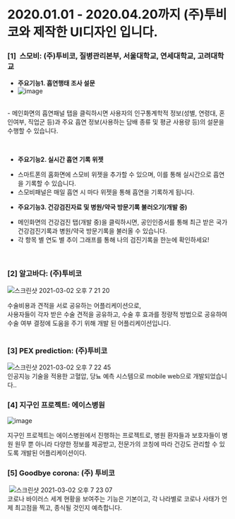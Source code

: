 # 2020.01.01 - 2020.04.20까지 (주)투비코와 제작한 UI디자인 입니다.

### [1]  스모비: (주)투비코, 질병관리본부, 서울대학교, 연세대학교, 고려대학교

 
* **주요기능1. 흡연행태 조사 설문**
* ![image](https://user-images.githubusercontent.com/70192334/109634245-5cf30380-7b8c-11eb-9b8a-c35809c6bd4a.png)
 <br/>
- 메인화면의 흡연패널 탭을 클릭하시면 사용자의 인구통계학적 정보(성별, 연령대, 혼인여부, 직업군 등)과 주요 흡연 정보(사용하는 담배 종류 및 평균 사용량 등)의 설문을 수행할 수 있습니다. 

 
 
* **주요기능2. 실시간 흡연 기록 위젯**
 
- 스마트폰의 홈화면에 스모비 위젯을 추가할 수 있으며, 이를 통해 실시간으로 흡연을 기록할 수 있습니다. 
- 스모비패널은 매일 흡연 시 마다 위젯을 통해 흡연을 기록하게 됩니다.
 
 
* **주요기능3. 건강검진자료 및 병원/약국 방문기록 불러오기(개발 중)**
 
- 메인화면의 건강검진 탭(개발 중)을 클릭하시면, 공인인증서를 통해 최근 받은 국가건강검진기록과 병원/약국 방문기록을 불러올 수 있습니다.
- 각 항목 별 연도 별 추이 그래프를 통해 나의 검진기록을 한눈에 확인하세요!
 <br/>
 
### [2] 알고바다: (주)투비코
![스크린샷 2021-03-02 오후 7 21 20](https://user-images.githubusercontent.com/70192334/109634369-80b64980-7b8c-11eb-9740-d1d3eb2ca5de.png)
<br/>
   
수술비용과 견적을 서로 공유하는 어플리케이션으로,<br/>
사용자들이 각자 받은 수술 견적을 공유하고, 수술 후 효과를 정량적 방법으로 공유하여 <br/>
수술 여부 결정에 도움을 주기 위해 개발 된 어플리케이션입니다. <br/>
 
 
### [3] PEX prediction: (주)투비코
![스크린샷 2021-03-02 오후 7 22 45](https://user-images.githubusercontent.com/70192334/109634581-c07d3100-7b8c-11eb-84b6-8bc49d46a2ec.png)
<br/>
인공지능 기술을 적용한 고혈압, 당뇨 예측 시스템으로 mobile web으로 개발되었습니다..
 
### [4] 지구인 프로젝트: 에이스병원
![image](https://user-images.githubusercontent.com/70192334/109634621-cb37c600-7b8c-11eb-8777-02787407e024.png)
<br/>
 
지구인 프로젝트는 에이스병원에서 진행하는 프로젝트로, 병원 환자들과 보호자들이 병원 원무 뿐 아니라 다양한 정보를 제공받고, 전문가의 코칭에 따라 건강도 관리할 수 있도록 개발된 어플리케이션이다. 
 
 
 
### [5] Goodbye corona: (주) 투비코
 ![스크린샷 2021-03-02 오후 7 23 07](https://user-images.githubusercontent.com/70192334/109634634-cf63e380-7b8c-11eb-8b86-80406de9a40a.png)
<br/>
코로나 바이러스 세계 현황을 보여주는 기능은 기본이고, 각 나라별로 코로나 사태가 언제 최고점을 찍고, 종식될 것인지 예측합니다.
<br/><br/>
